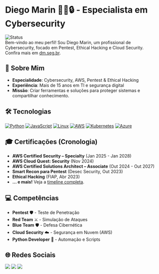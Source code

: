 # Diego Marin 👨‍💻🔒 - Especialista em Cybersecurity

![Status](https://img.shields.io/badge/Status-Ativo-green)  
Bem-vindo ao meu perfil! 
Sou Diego Marin, um profissional de Cybersecurity, focado em Pentest, Ethical Hacking e Cloud Security. Confira mais em [dm.seg.br](https://dm.seg.br).

## 🚀 Sobre Mim
- **Especialidade**: Cybersecurity, AWS, Pentest & Ethical Hacking  
- **Experiência**: Mais de 15 anos em TI e segurança digital  
- **Missão**: Criar ferramentas e soluções para proteger sistemas e compartilhar conhecimento.

## 🛠️ Tecnologias
[![Python](https://img.shields.io/badge/Python-3670A0?style=for-the-badge&logo=python&logoColor=ffdd54)](https://www.python.org/) [![JavaScript](https://img.shields.io/badge/JavaScript-F7DF1E?style=for-the-badge&logo=javascript&logoColor=black)](https://www.javascript.com/) [![Linux](https://img.shields.io/badge/Linux-FCC624?style=for-the-badge&logo=linux&logoColor=black)](https://www.linux.org/) [![AWS](https://img.shields.io/badge/AWS-FF9900?style=for-the-badge&logo=amazon-aws&logoColor=white)](https://aws.amazon.com/) [![Kubernetes](https://img.shields.io/badge/Kubernetes-326CE5?style=for-the-badge&logo=kubernetes&logoColor=white)](https://kubernetes.io/) [![Azure](https://img.shields.io/badge/Azure-0078D4?style=for-the-badge&logo=microsoft-azure&logoColor=white)](https://azure.microsoft.com/)
 

## 🎓 Certificações (Cronologia)
- **AWS Certified Security – Specialty** (Jan 2025 - Jan 2028)  
- **AWS Cloud Quest: Security** (Nov 2024)  
- **AWS Certified Solutions Architect – Associate** (Out 2024 - Out 2027)  
- **Smart Recon para Pentest** (Desec Security, Out 2023)  
- **Ethical Hacking** (FIAP, Abr 2023)  
- **... e mais!** Veja a [timeline completa](https://dm.seg.br#certificacoes).

## 💻 Competências
- **Pentest** 🛡️ - Teste de Penetração  
- **Red Team** ⚔️ - Simulação de Ataques  
- **Blue Team** 🛡️ - Defesa Cibernética  
- **Cloud Security** ☁️ - Segurança em Nuvem (AWS)  
- **Python Developer** 🐍 - Automação e Scripts  

## 🌐 Redes Sociais
<div>
  <a href="https://www.instagram.com/dieg0x6f/" target="_blank"><img src="https://img.shields.io/badge/Instagram-%23E4405F?style=for-the-badge&logo=instagram&logoColor=white" target="_blank"></a>
  <a href="https://discord.gg/dieg0x6f" target="_blank"><img src="https://img.shields.io/badge/Discord-7289DA?style=for-the-badge&logo=discord&logoColor=white" target="_blank"></a>
  <a href="https://www.linkedin.com/in/diegomarinsec/" target="_blank"><img src="https://img.shields.io/badge/LinkedIn-%230077B5?style=for-the-badge&logo=linkedin&logoColor=white" target="_blank"></a>
</div>
